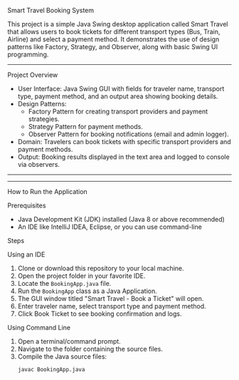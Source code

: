 Smart Travel Booking System

This project is a simple Java Swing desktop application called Smart Travel that allows users to book tickets for different transport types (Bus, Train, Airline) and select a payment method. It demonstrates the use of design patterns like Factory, Strategy, and Observer, along with basic Swing UI programming.

---

Project Overview

- User Interface: Java Swing GUI with fields for traveler name, transport type, payment method, and an output area showing booking details.
- Design Patterns:
  - Factory Pattern for creating transport providers and payment strategies.
  - Strategy Pattern for payment methods.
  - Observer Pattern for booking notifications (email and admin logger).
- Domain: Travelers can book tickets with specific transport providers and payment methods.
- Output: Booking results displayed in the text area and logged to console via observers.

---


---

 How to Run the Application

Prerequisites

- Java Development Kit (JDK) installed (Java 8 or above recommended)
- An IDE like IntelliJ IDEA, Eclipse, or you can use command-line

Steps

Using an IDE

1. Clone or download this repository to your local machine.
2. Open the project folder in your favorite IDE.
3. Locate the `BookingApp.java` file.
4. Run the `BookingApp` class as a Java Application.
5. The GUI window titled "Smart Travel - Book a Ticket" will open.
6. Enter traveler name, select transport type and payment method.
7. Click Book Ticket to see booking confirmation and logs.

Using Command Line

1. Open a terminal/command prompt.
2. Navigate to the folder containing the source files.
3. Compile the Java source files:
   ```bash
   javac BookingApp.java


